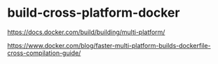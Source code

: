 # build-cross-platform-docker

https://docs.docker.com/build/building/multi-platform/

https://www.docker.com/blog/faster-multi-platform-builds-dockerfile-cross-compilation-guide/
